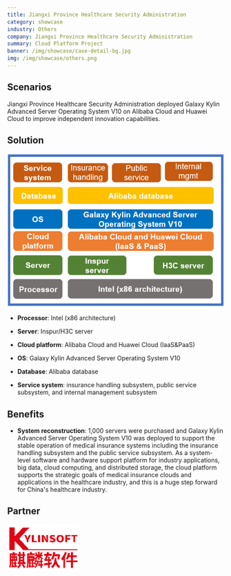```yaml
---
title: Jiangxi Province Healthcare Security Administration
category: showcase
industry: Others
company: Jiangxi Province Healthcare Security Administration
summary: Cloud Platform Project
banner: /img/showcase/case-detail-bg.jpg
img: /img/showcase/others.png
---
```


<div >

## **Scenarios**

Jiangxi Province Healthcare Security Administration deployed Galaxy Kylin Advanced Server Operating System V10 on Alibaba Cloud and Huawei Cloud to improve independent innovation capabilities.

## **Solution**

<div align="center" class="case-img"><img src="./er3.png"/></div>

- **Processor**: Intel (x86 architecture)

- **Server**: Inspur/H3C server

- **Cloud platform**: Alibaba Cloud and Huawei Cloud (IaaS&PaaS)

- **OS**: Galaxy Kylin Advanced Server Operating System V10

- **Database**: Alibaba database

- **Service system**: insurance handling subsystem, public service subsystem, and internal management subsystem

## **Benefits**

- **System reconstruction**: 1,000 servers were purchased and Galaxy Kylin Advanced Server Operating System V10 was deployed to support the stable operation of medical insurance systems including the insurance handling subsystem and the public service subsystem. As a system-level software and hardware support platform for industry applications, big data, cloud computing, and distributed storage, the cloud platform supports the strategic goals of medical insurance clouds and applications in the healthcare industry, and this is a huge step forward for China's healthcare industry.

## Partner

<div ><img src="./qiling.png"/></div>

</div>
